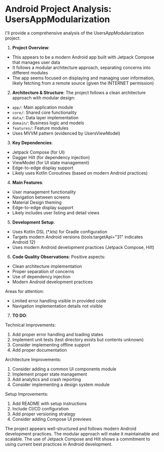 # Android Project Analysis: UsersAppModularization

I'll provide a comprehensive analysis of the UsersAppModularization project:

1. **Project Overview**:
- This appears to be a modern Android app built with Jetpack Compose that manages user data
- It follows a modular architecture approach, separating concerns into different modules
- The app seems focused on displaying and managing user information, likely fetching from a remote source (given the INTERNET permission)

2. **Architecture & Structure**:
The project follows a clean architecture approach with modular design:
- `app/`: Main application module
- `core/`: Shared core functionality
- `data/`: Data layer implementation
- `domain/`: Business logic and models
- `features/`: Feature modules
- Uses MVVM pattern (evidenced by UsersViewModel)

3. **Key Dependencies**:
- Jetpack Compose (for UI)
- Dagger Hilt (for dependency injection)
- ViewModel (for UI state management)
- Edge-to-edge display support
- Likely uses Kotlin Coroutines (based on modern Android practices)

4. **Main Features**:
- User management functionality
- Navigation between screens
- Material Design theming
- Edge-to-edge display support
- Likely includes user listing and detail views

5. **Development Setup**:
- Uses Kotlin DSL (*.kts) for Gradle configuration
- Targets modern Android versions (tools:targetApi="31" indicates Android 12)
- Uses modern Android development practices (Jetpack Compose, Hilt)

6. **Code Quality Observations**:
Positive aspects:
- Clean architecture implementation
- Proper separation of concerns
- Use of dependency injection
- Modern Android development practices

Areas for attention:
- Limited error handling visible in provided code
- Navigation implementation details not visible

7. **TO DO**:

Technical Improvements:
1. Add proper error handling and loading states
2. Implement unit tests (test directory exists but contents unknown)
3. Consider implementing offline support
4. Add proper documentation

Architecture Improvements:
1. Consider adding a common UI components module
2. Implement proper state management
3. Add analytics and crash reporting
4. Consider implementing a design system module

Setup Improvements:
1. Add README with setup instructions
2. Include CI/CD configuration
3. Add proper versioning strategy
4. Consider adding Compose UI previews

The project appears well-structured and follows modern Android development practices. The modular approach will make it maintainable and scalable. The use of Jetpack Compose and Hilt shows a commitment to using current best practices in Android development.
